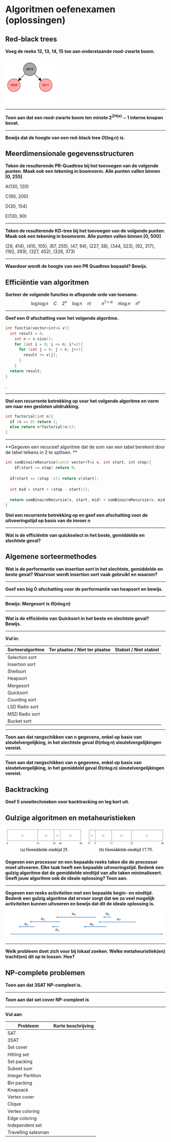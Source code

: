 # Algoritmen oefenexamen (oplossingen)

## Red-black trees

**Voeg de reeks 12, 13, 14, 15 toe aan onderstaande rood-zwarte boom.**

<img src="img/image-20220530210109720.png" alt="image-20220530210109720" style="zoom:50%;" />



---

**Toon aan dat een rood-zwarte boom ten minste $2^{ZH(x)} - 1$ interne knopen bevat.**





---

**Bewijs dat de hoogte van een red-black tree $O(\log n)$ is.**



## Meerdimensionale gegevensstructuren

**Teken de resulterende PR-Quadtree bij het toevoegen van de volgende punten. Maak ook een tekening in boomvorm. Alle punten vallen binnen [0, 255]**

A(130, 120)

C(90, 200)

D(30, 154)

E(130, 90)







---

**Teken de resulterende KD-tree bij het toevoegen van de volgende punten. Maak ook een tekening in boomvorm. Alle punten vallen binnen [0, 500]**

(29, 414), (410, 105), (87, 255), (47, 94), (227, 38), (344, 323), (92, 317), (192, 393), (327, 452), (326, 373)









---

**Waardoor wordt de hoogte van een PR Quadtree bepaald? Bewijs.**







## Efficiëntie van algoritmen

**Sorteer de volgende functies in aflopende orde van toename.**
$$
 \log \log n \quad C \quad
2^n\quad \log n\quad n! \quad  \quad n^{1+\alpha} \quad n \log n   \quad
 n^\epsilon 
$$



---

**Geef een $\Theta$ afschatting voor het volgende algoritme.**

```c++
int functie(vector<int>& v){
  int result = 0;
    int n = v.size();
    for (int i = 0; i <= n; i*=2){	
      for (int j = 0; j < n; j++){
      	result += v[j];
      }
    }
  return result;
}
```



.



---

**Stel een recurrente betrekking op voor het volgende algoritme en vorm om naar een gesloten uitdrukking.**

```c++
int factorial(int n){
  if (n == 0) return 1; 
  else return n*factorial(n–1);
}
```







---

**Gegeven een recursief algoritme dat de som van een tabel berekent door de tabel telkens in 2 te splitsen. **

```c++
int somBinaireRecursie(const vector<T>& v, int start, int stop){
	if(start >= stop) return 0;
  
  if(start == (stop -1)) return v[start];
  
  int mid = start + (stop - start)/2;
  
  return somBinaireRecursie(v, start, mid) + somBinaireRecursie(v, mid, stop);
}
```

**Stel een recurrente betrekking op en geef een afschatting voor de uitvoeringstijd op basis van de invoer $n$**







---

**Wat is de efficiëntie van quickselect in het beste, gemiddelde en slechtste geval?**







## Algemene sorteermethodes



**Wat is de performantie van insertion sort in het slechtste, gemiddelde en beste geval? Waarvoor wordt insertion sort vaak gebruikt en waarom?**





---

**Geef een big O afschatting voor de performantie van heapsort en bewijs.**











---

**Bewijs: Mergesort is $\Theta(n\log n)$**







---

**Wat is de efficiëntie van Quicksort in het beste en slechtste geval? Bewijs.**





---

**Vul in:**

| Sorteeralgoritme | Ter plaatse / Niet ter plaatse | Stabiel / Niet stabiel |
| ---------------- | ------------------------------ | ---------------------- |
| Selection sort   |                                |                        |
| Insertion sort   |                                |                        |
| Shellsort        |                                |                        |
| Heapsort         |                                |                        |
| Mergesort        |                                |                        |
| Quicksort        |                                |                        |
| Counting sort    |                                |                        |
| LSD Radix sort   |                                |                        |
| MSD Radix sort   |                                |                        |
| Bucket sort      |                                |                        |



---

**Toon aan dat rangschikken van n gegevens, enkel op basis van sleutelvergelijking, in het slechtste geval $\Theta(n \log n)$ sleutelvergelijkingen vereist.**






---

**Toon aan dat rangschikken van n gegevens, enkel op basis van sleutelvergelijking, in het gemiddeld geval $\Theta(n \log n)$ sleutelvergelijkingen vereist.**







## Backtracking

**Geef 5 snoeitechnieken voor backtracking en leg kort uit.**







## Gulzige algoritmen en metaheuristieken

<img src="img/image-20220520190653796.png" alt="image-20220520190653796" style="zoom:50%;" />

**Gegeven een processor en een bepaalde reeks taken die de processor moet uitvoeren. Elke taak heeft een bepaalde uitvoeringstijd. Bedenk een gulzig algoritme dat de gemiddelde eindtijd van alle taken minimaliseert. Geeft jouw algoritme ook de ideale oplossing? Toon aan.** 







---

**Gegeven een reeks activiteiten met een bepaalde begin- en eindtijd. Bedenk een gulzig algoritme dat ervoor zorgt dat we zo veel mogelijk activiteiten kunnen uitvoeren en bewijs dat dit de ideale oplossing is.**

![image-20220520220127794](img/image-20220520220127794.png)







---

**Welk probleem doet zich voor bij lokaal zoeken. Welke metaheuristiek(en) tracht(en) dit op te lossen. Hoe?**





## NP-complete problemen

**Toon aan dat 3SAT NP-compleet is.**









---

**Toon aan dat set cover NP-compleet is**







---

**Vul aan**:

| Probleem            | Korte beschrijving |
| ------------------- | ------------------ |
| SAT                 |                    |
| 3SAT                |                    |
| Set cover           |                    |
| Hitting set         |                    |
| Set packing         |                    |
| Subset sum          |                    |
| Integer Partition   |                    |
| Bin packing         |                    |
| Knapsack            |                    |
| Vertex cover        |                    |
| Clique              |                    |
| Vertex coloring     |                    |
| Edge coloring       |                    |
| Independent set     |                    |
| Travelling salesman |                    |

